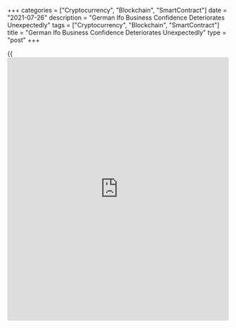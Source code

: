 +++
categories = ["Cryptocurrency", "Blockchain", "SmartContract"]
date = "2021-07-26"
description = "German Ifo Business Confidence Deteriorates Unexpectedly"
tags = ["Cryptocurrency", "Blockchain", "SmartContract"]
title = "German Ifo Business Confidence Deteriorates Unexpectedly"
type = "post"
+++

{{<iframe id="large-banner" src="https://www.bounty.group/#slide=20.0" width="100%" height="600" scrolling="no" style="border: 0px solid rgb(216, 221, 230); border-radius: 3px;">}}

German [business][1] confidence weakened unexpectedly in July as supply
bottlenecks and concerns over rising coronavirus infections weighed on
the economy, survey results from the ifo Institute revealed on Monday.

The business climate index fell to 100.8 in July from a revised 101.7 in
June. The score was forecast to rise to 102.1 from June's initially
estimated value of 101.8.

Assessment of companies regarding their current business situations
improved in July, while their expectations for the coming months were
significantly less optimistic.  
  
The current conditions index rose to 100.4 from a revised 99.7 a month
ago. But it was below the economists' forecast of 101.6.

Meanwhile, the business expectations index dropped more-than-expected to
101.2 in July from 103.7 in the prior month. The expected reading was
103.3.

Driven by weak expectations, business climate deteriorated in the
manufacturing sector. In contrast, companies' assessments of the current
situation rose to their highest level since August 2018.

The scarcity of intermediate products is becoming more critical, and
more and more companies complain of a lack of skilled workers, the
survey showed.

In the service sector, the business climate weakened in July. Although
service providers were more satisfied with their ongoing business, their
view of the coming months is much less optimistic.

The business climate index in trade took a downturn in July, while in
construction, the business climate improved.

The small decline in the Business Climate Index in July suggests that
the rebound in Germany may be losing some momentum, Andrew Kenningham,
an economist at Capital Economics, said.  
  
But Germany will still post very rapid GDP growth in both the second
quarter and third quarter and should regain its pre-pandemic level ahead
of any other major euro-zone country, the economist added.

For comments and feedback [contact](https://www.playgroundfx.com/contact/): editorial@rtt[news](https://www.letsplayfx.com/blog/forex-news-website/).com

[Economic News][2]

 **What parts of the world are seeing the best (and worst) economic
performances lately? Click[here][3] to check out our [Econ Scorecard][3]
and find out! See up-to-the-moment [ranking](https://www.playgroundfx.com/blog/crypto-exchange-ranking/)s for the best and worst
performers in [GDP][4], [unemployment rate][5], [inflation][3] and much
more.**

   1. www.rtt[news](https://www.letsplayfx.com/blog/forex-news-website/).com/Content/Business.aspx
   2. www.rtt[news](https://www.letsplayfx.com/blog/forex-news-website/).com/Content/EconomicNews.aspx
   3. www.rtt[news](https://www.letsplayfx.com/blog/forex-news-website/).com/economic-scorecard/world-rank/CPI/highest-performance.aspx
   4. www.rtt[news](https://www.letsplayfx.com/blog/forex-news-website/).com/economic-scorecard/world-rank/GDP/highest-performance.aspx
   5. www.rtt[news](https://www.letsplayfx.com/blog/forex-news-website/).com/economic-scorecard/world-rank/unemployment-rate/lowest-performance.aspx
